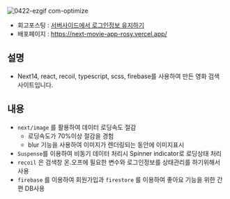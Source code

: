 ![0422-ezgif com-optimize](https://github.com/hyubbb/nextjs-learn-app/assets/32926006/a1c86bd0-8b6d-4178-a415-2e986a4de620)

- 회고포스팅 : <a href="https://velog.io/@hyubbb/Next.jsfirebase-%EC%84%9C%EB%B2%84%EC%82%AC%EC%9D%B4%EB%93%9C%EC%97%90%EC%84%9C-cookie%EB%A1%9C-%EB%A1%9C%EA%B7%B8%EC%9D%B8%EC%A0%95%EB%B3%B4-%EA%B0%80%EC%A0%B8%EC%98%A4%EA%B8%B0">서버사이드에서 로그인정보 유지하기</a>
- 배포페이지 : https://next-movie-app-rosy.vercel.app/

## 설명

- Next14, react, recoil, typescript, scss, firebase를 사용하여 만든 영화 검색 사이트입니다.


## 내용

- `next/image` 를 활용하여 데이터 로딩속도 절감
    - 로딩속도가 70%이상 절감을 경험
    - blur 기능을 사용하여 이미지가 렌더링되는 동안에 이미지표시
- `Suspense`를 이용하여 비동기 데이터 처리시 Spinner indicator로 로딩상태 처리
- `recoil` 은 검색창 온.오프에 필요한 변수와 로그인정보를 상태관리를 하기위해서 사용
- `firebase` 를 이용하여 회원가입과 `firestore` 를 이용하여 좋아요 기능을 위한 간편 DB사용

